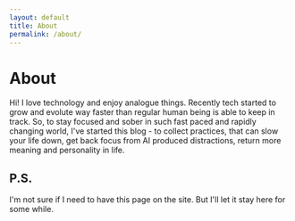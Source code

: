 ```yaml
---
layout: default
title: About
permalink: /about/
---
```


# About
Hi! I love technology and enjoy analogue things. Recently tech started to grow and evolute way faster than regular human being is able to keep in track. So, to stay focused and sober in such fast paced and rapidly changing world, I've started this blog - to collect practices, that can slow your life down, get back focus from AI produced distractions, return more meaning and personality in life.

## P.S.
I'm not sure if I need to have this page on the site. But I'll let it stay here for some while.
